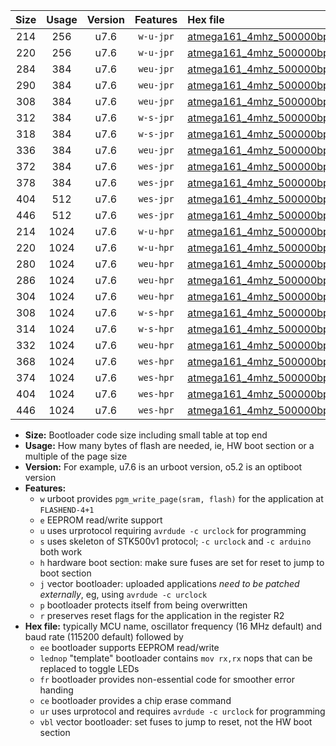 |Size|Usage|Version|Features|Hex file|
|:-:|:-:|:-:|:-:|:--|
|214|256|u7.6|`w-u-jpr`|[atmega161_4mhz_500000bps_ur_vbl.hex](https://raw.githubusercontent.com/stefanrueger/urboot/main/bootloaders/atmega161/fcpu_4mhz/500000_bps/atmega161_4mhz_500000bps_ur_vbl.hex)|
|220|256|u7.6|`w-u-jpr`|[atmega161_4mhz_500000bps_lednop_ur_vbl.hex](https://raw.githubusercontent.com/stefanrueger/urboot/main/bootloaders/atmega161/fcpu_4mhz/500000_bps/atmega161_4mhz_500000bps_lednop_ur_vbl.hex)|
|284|384|u7.6|`weu-jpr`|[atmega161_4mhz_500000bps_ee_ur_vbl.hex](https://raw.githubusercontent.com/stefanrueger/urboot/main/bootloaders/atmega161/fcpu_4mhz/500000_bps/atmega161_4mhz_500000bps_ee_ur_vbl.hex)|
|290|384|u7.6|`weu-jpr`|[atmega161_4mhz_500000bps_ee_lednop_ur_vbl.hex](https://raw.githubusercontent.com/stefanrueger/urboot/main/bootloaders/atmega161/fcpu_4mhz/500000_bps/atmega161_4mhz_500000bps_ee_lednop_ur_vbl.hex)|
|308|384|u7.6|`weu-jpr`|[atmega161_4mhz_500000bps_ee_lednop_fr_ur_vbl.hex](https://raw.githubusercontent.com/stefanrueger/urboot/main/bootloaders/atmega161/fcpu_4mhz/500000_bps/atmega161_4mhz_500000bps_ee_lednop_fr_ur_vbl.hex)|
|312|384|u7.6|`w-s-jpr`|[atmega161_4mhz_500000bps_vbl.hex](https://raw.githubusercontent.com/stefanrueger/urboot/main/bootloaders/atmega161/fcpu_4mhz/500000_bps/atmega161_4mhz_500000bps_vbl.hex)|
|318|384|u7.6|`w-s-jpr`|[atmega161_4mhz_500000bps_lednop_vbl.hex](https://raw.githubusercontent.com/stefanrueger/urboot/main/bootloaders/atmega161/fcpu_4mhz/500000_bps/atmega161_4mhz_500000bps_lednop_vbl.hex)|
|336|384|u7.6|`weu-jpr`|[atmega161_4mhz_500000bps_ee_lednop_fr_ce_ur_vbl.hex](https://raw.githubusercontent.com/stefanrueger/urboot/main/bootloaders/atmega161/fcpu_4mhz/500000_bps/atmega161_4mhz_500000bps_ee_lednop_fr_ce_ur_vbl.hex)|
|372|384|u7.6|`wes-jpr`|[atmega161_4mhz_500000bps_ee_vbl.hex](https://raw.githubusercontent.com/stefanrueger/urboot/main/bootloaders/atmega161/fcpu_4mhz/500000_bps/atmega161_4mhz_500000bps_ee_vbl.hex)|
|378|384|u7.6|`wes-jpr`|[atmega161_4mhz_500000bps_ee_lednop_vbl.hex](https://raw.githubusercontent.com/stefanrueger/urboot/main/bootloaders/atmega161/fcpu_4mhz/500000_bps/atmega161_4mhz_500000bps_ee_lednop_vbl.hex)|
|404|512|u7.6|`wes-jpr`|[atmega161_4mhz_500000bps_ee_lednop_fr_vbl.hex](https://raw.githubusercontent.com/stefanrueger/urboot/main/bootloaders/atmega161/fcpu_4mhz/500000_bps/atmega161_4mhz_500000bps_ee_lednop_fr_vbl.hex)|
|446|512|u7.6|`wes-jpr`|[atmega161_4mhz_500000bps_ee_lednop_fr_ce_vbl.hex](https://raw.githubusercontent.com/stefanrueger/urboot/main/bootloaders/atmega161/fcpu_4mhz/500000_bps/atmega161_4mhz_500000bps_ee_lednop_fr_ce_vbl.hex)|
|214|1024|u7.6|`w-u-hpr`|[atmega161_4mhz_500000bps_ur.hex](https://raw.githubusercontent.com/stefanrueger/urboot/main/bootloaders/atmega161/fcpu_4mhz/500000_bps/atmega161_4mhz_500000bps_ur.hex)|
|220|1024|u7.6|`w-u-hpr`|[atmega161_4mhz_500000bps_lednop_ur.hex](https://raw.githubusercontent.com/stefanrueger/urboot/main/bootloaders/atmega161/fcpu_4mhz/500000_bps/atmega161_4mhz_500000bps_lednop_ur.hex)|
|280|1024|u7.6|`weu-hpr`|[atmega161_4mhz_500000bps_ee_ur.hex](https://raw.githubusercontent.com/stefanrueger/urboot/main/bootloaders/atmega161/fcpu_4mhz/500000_bps/atmega161_4mhz_500000bps_ee_ur.hex)|
|286|1024|u7.6|`weu-hpr`|[atmega161_4mhz_500000bps_ee_lednop_ur.hex](https://raw.githubusercontent.com/stefanrueger/urboot/main/bootloaders/atmega161/fcpu_4mhz/500000_bps/atmega161_4mhz_500000bps_ee_lednop_ur.hex)|
|304|1024|u7.6|`weu-hpr`|[atmega161_4mhz_500000bps_ee_lednop_fr_ur.hex](https://raw.githubusercontent.com/stefanrueger/urboot/main/bootloaders/atmega161/fcpu_4mhz/500000_bps/atmega161_4mhz_500000bps_ee_lednop_fr_ur.hex)|
|308|1024|u7.6|`w-s-hpr`|[atmega161_4mhz_500000bps.hex](https://raw.githubusercontent.com/stefanrueger/urboot/main/bootloaders/atmega161/fcpu_4mhz/500000_bps/atmega161_4mhz_500000bps.hex)|
|314|1024|u7.6|`w-s-hpr`|[atmega161_4mhz_500000bps_lednop.hex](https://raw.githubusercontent.com/stefanrueger/urboot/main/bootloaders/atmega161/fcpu_4mhz/500000_bps/atmega161_4mhz_500000bps_lednop.hex)|
|332|1024|u7.6|`weu-hpr`|[atmega161_4mhz_500000bps_ee_lednop_fr_ce_ur.hex](https://raw.githubusercontent.com/stefanrueger/urboot/main/bootloaders/atmega161/fcpu_4mhz/500000_bps/atmega161_4mhz_500000bps_ee_lednop_fr_ce_ur.hex)|
|368|1024|u7.6|`wes-hpr`|[atmega161_4mhz_500000bps_ee.hex](https://raw.githubusercontent.com/stefanrueger/urboot/main/bootloaders/atmega161/fcpu_4mhz/500000_bps/atmega161_4mhz_500000bps_ee.hex)|
|374|1024|u7.6|`wes-hpr`|[atmega161_4mhz_500000bps_ee_lednop.hex](https://raw.githubusercontent.com/stefanrueger/urboot/main/bootloaders/atmega161/fcpu_4mhz/500000_bps/atmega161_4mhz_500000bps_ee_lednop.hex)|
|404|1024|u7.6|`wes-hpr`|[atmega161_4mhz_500000bps_ee_lednop_fr.hex](https://raw.githubusercontent.com/stefanrueger/urboot/main/bootloaders/atmega161/fcpu_4mhz/500000_bps/atmega161_4mhz_500000bps_ee_lednop_fr.hex)|
|446|1024|u7.6|`wes-hpr`|[atmega161_4mhz_500000bps_ee_lednop_fr_ce.hex](https://raw.githubusercontent.com/stefanrueger/urboot/main/bootloaders/atmega161/fcpu_4mhz/500000_bps/atmega161_4mhz_500000bps_ee_lednop_fr_ce.hex)|

- **Size:** Bootloader code size including small table at top end
- **Usage:** How many bytes of flash are needed, ie, HW boot section or a multiple of the page size
- **Version:** For example, u7.6 is an urboot version, o5.2 is an optiboot version
- **Features:**
  + `w` urboot provides `pgm_write_page(sram, flash)` for the application at `FLASHEND-4+1`
  + `e` EEPROM read/write support
  + `u` uses urprotocol requiring `avrdude -c urclock` for programming
  + `s` uses skeleton of STK500v1 protocol; `-c urclock` and `-c arduino` both work
  + `h` hardware boot section: make sure fuses are set for reset to jump to boot section
  + `j` vector bootloader: uploaded applications *need to be patched externally*, eg, using `avrdude -c urclock`
  + `p` bootloader protects itself from being overwritten
  + `r` preserves reset flags for the application in the register R2
- **Hex file:** typically MCU name, oscillator frequency (16 MHz default) and baud rate (115200 default) followed by
  + `ee` bootloader supports EEPROM read/write
  + `lednop` "template" bootloader contains `mov rx,rx` nops that can be replaced to toggle LEDs
  + `fr` bootloader provides non-essential code for smoother error handing
  + `ce` bootloader provides a chip erase command
  + `ur` uses urprotocol and requires `avrdude -c urclock` for programming
  + `vbl` vector bootloader: set fuses to jump to reset, not the HW boot section
